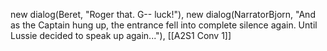 new dialog(Beret, "Roger that. G-- luck!"),
new dialog(NarratorBjorn, "And as the Captain hung up, the entrance fell into complete silence again. Until Lussie decided to speak up again..."),
[[A2S1 Conv 1]]